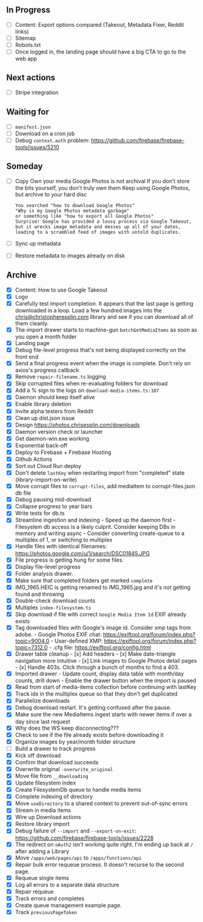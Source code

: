 ## In Progress

- [ ] Content: Export options compared (Takeout, Metadata Fixer, Reddit links)
- [ ] Sitemap
- [ ] Robots.txt
- [ ] Once logged in, the landing page should have a big CTA to go to the web app

## Next actions

- [ ] Stripe integration

## Waiting for

- [ ] `manifest.json`
- [ ] Download on a cron job
- [ ] Debug `context.auth` problem: https://github.com/firebase/firebase-tools/issues/5210

## Someday

- [ ] Copy
      Own your media
      Google Photos is not archival
      If you don't store the bits yourself, you don't truly own them
      Keep using Google Photos, but archive to your hard disc

      You searched "how to download Google Photos"
      "Why is my Google Photos metadata garbage"
      or something like "how to export all Google Photos"
      Surprise! Google has provided a lousy process via Google Takeout,
      but it wrecks image metadata and messes up all of your dates,
      leading to a scrambled feed of images with untold duplicates.

- [ ] Sync up metadata
- [ ] Restore metadata to images already on disk

## Archive

- [x] Content: How to use Google Takeout
- [x] Logo
- [x] Carefully test import completion. It appears that the last page is getting downloaded in a loop. Load a few hundred images into the chris@christopheresplin.com library and see if you can download all of them cleanly.
- [x] The import drawer starts to machine-gun `batchGetMediaItems` as soon as you open a month folder
- [x] Landing page
- [x] Debug file-level progress that's not being displayed correctly on the front end
- [x] Send a final progress event when the image is complete. Don't rely on axios's progress callback
- [x] Remove `repair-filename.ts` logging
- [x] Skip corrupted files when re-evaluating folders for download
- [x] Add a % sign to the logs on `download-media-items.ts:107`
- [x] Daemon should keep itself alive
- [x] Enable library deletion
- [x] Invite alpha testers from Reddit
- [x] Clean up dist.json issue
- [x] Design https://photos.chrisesplin.com/downloads
- [x] Daemon version check or launcher
- [x] Get daemon-win.exe working
- [x] Exponential back-off
- [x] Deploy to Firebase + Firebase Hosting
- [x] Github Actions
- [x] Sort out Cloud Run deploy
- [x] Don't delete `lastKey` when restarting import from "completed" state (library-import-on-write)
- [x] Move corrupt files to `corrupt-files`, add mediaItem to corrupt-files.json db file
- [x] Debug pausing mid-download
- [x] Collapse progress to year bars
- [x] Write tests for db.ts
- [x] Streamline ingestion and indexing - Speed up the daemon first - Filesystem db access is a likely culprit. Consider keeping DBs in memory and writing async - Consider converting create-queue to a multiplex of 1, or switching to multiplex
- [x] Handle files with identical filenames: https://photos.google.com/u/1/search/DSC01845.JPG
- [x] File progress is getting hung for some files.
- [x] Display file-level progress
- [x] Folder analysis drawer.
- [x] Make sure that completed folders get marked `complete`
- [x] IMG_1965.HEIC is getting renamed to IMG_1965.jpg and it's not getting found and throwing
- [x] Double-check download counts
- [x] Multiplex `index-filesystem.ts`
- [x] Skip download if file with correct `Google Media Item Id` EXIF already exists
- [x] Tag downloaded files with Google's image id. Consider xmp tags from adobe. - Google Photos EXIF chat: https://exiftool.org/forum/index.php?topic=9004.0 - User-defined XMP: https://exiftool.org/forum/index.php?topic=7312.0 - .cfg file: https://exiftool.org/config.html
- [x] Drawer table cleanup - [x] Add headers - [x] Make date-triangle navigation more intuitive - [x] Link images to Google Photos detail pages - [x] Handle 403s. Click through a bunch of months to find a 403.
- [x] Imported drawer - Update count, display data table with month/day counts, drill down - Enable the drawer button when the import is paused
- [x] Read from start of media-items collection before continuing with lastKey
- [x] Track ids in the multiplex queue so that they don't get duplicated
- [x] Parallelize downloads
- [x] Debug download restart. It's getting confused after the pause.
- [x] Make sure the new MediaItems ingest starts with newer items if over a day since last request
- [x] Why does the WS keep disconnecting???
- [x] Check to see if the file already exists before downloading it
- [x] Organize images by year/month folder structure
- [ ] Build a drawer to track progress
- [x] Kick off download
- [x] Confirm that download succeeds
- [x] Overwrite original `-overwrite_original`
- [x] Move file from `__downloading`
- [x] Update filesystem index
- [x] Create FilesystemDb queue to handle media items
- [x] Complete indexing of directory
- [x] Move `useDirectory` to a shared context to prevent out-of-sync errors
- [x] Stream in media items
- [x] Wire up Download actions
- [x] Restore library import
- [x] Debug failure of `--import` and `--export-on-exit`: https://github.com/firebase/firebase-tools/issues/2228
- [x] The redirect on `oAuth2` isn't working quite right. I'm ending up back at `/` after adding a Library
- [x] Move `/apps/web/pages/api` to `/apps/functions/api`
- [x] Repair bulk error requeue process. It doesn't recurse to the second page.
- [x] Requeue single items
- [x] Log all errors to a separate data structure
- [x] Repair requeue
- [x] Track errors and completes
- [x] Create queue management example page.
- [x] Track `previousPageToken`
